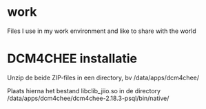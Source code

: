 # work
Files I use in my work environment and like to share with the world

# DCM4CHEE installatie

Unzip de beide ZIP-files in een directory, bv /data/apps/dcm4chee/

Plaats hierna het bestand libclib_jiio.so in de directory /data/apps/dcm4chee/dcm4chee-2.18.3-psql/bin/native/


